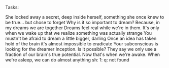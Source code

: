 Tasks:

She locked away a secret, deep inside herself, something she once knew to be true... but chose to forget
Why is it so important to dream? Because, in my dreams we are together
Dreams feel real while we're in them. It's only when we wake up that we realize something was actually strange
You mustn't be afraid to dream a little bigger, darling
Once an idea has taken hold of the brain it's almost impossible to eradicate
Your subconscious is looking for the dreamer
Inception. Is it possible?
They say we only use a fraction of our brain's true potential. Now that's when we're awake. When we're asleep, we can do almost anything
sh: 1: q: not found
